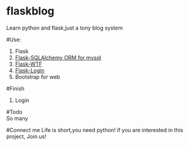 flaskblog
=========

Learn python and flask,just a tony blog system 

#Use:
1. Flask
2. [Flask-SQLAlchemy ORM for mysql](https://pythonhosted.org/Flask-SQLAlchemy/)
3. [Flask-WTF](https://flask-wtf.readthedocs.org/en/latest/)
4. [Flask-Login](https://flask-login.readthedocs.org/en/latest/)
5. Bootstrap for web

#Finish  
1. Login  


#Todo  
So many  


#Connect me
Life is short,you need python!
if you are interested in this project, Join us!
